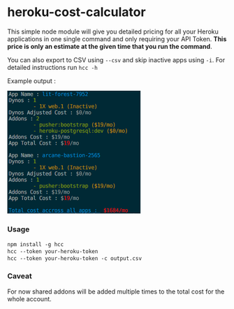 # heroku-cost-calculator

This simple node module will give you detailed pricing for all your Heroku applications in one single command and only requiring your API Token. **This price is only an estimate at the given time that you run the command**.

You can also export to CSV using `--csv` and skip inactive apps using `-i`. For detailed instructions run `hcc -h`

Example output : 

![Example screenshot](https://raw.githubusercontent.com/Esya/heroku-cost-calculator/master/screenshot.png)

### Usage
```shell
npm install -g hcc
hcc --token your-heroku-token
hcc --token your-heroku-token -c output.csv
```

### Caveat
For now shared addons will be added multiple times to the total cost for the whole account.
